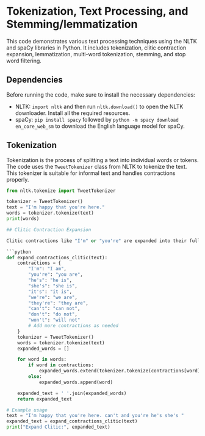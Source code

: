 # Tokenization, Text Processing, and Stemming/lemmatization

This code demonstrates various text processing techniques using the NLTK and spaCy libraries in Python. It includes tokenization, clitic contraction expansion, lemmatization, multi-word tokenization, stemming, and stop word filtering.

## Dependencies

Before running the code, make sure to install the necessary dependencies:

- NLTK: `import nltk` and then run `nltk.download()` to open the NLTK downloader. Install all the required resources.
- spaCy: `pip install spacy` followed by `python -m spacy download en_core_web_sm` to download the English language model for spaCy.

## Tokenization

Tokenization is the process of splitting a text into individual words or tokens. The code uses the `TweetTokenizer` class from NLTK to tokenize the text. This tokenizer is suitable for informal text and handles contractions properly.

```python
from nltk.tokenize import TweetTokenizer

tokenizer = TweetTokenizer()
text = "I'm happy that you're here."
words = tokenizer.tokenize(text)
print(words)

## Clitic Contraction Expansion

Clitic contractions like "I'm" or "you're" are expanded into their full forms, such as "I am" or "you are". The `expand_contractions_clitic` function takes a text as input and returns the expanded text.

```python
def expand_contractions_clitic(text):
    contractions = {
        "I'm": "I am",
        "you're": "you are",
        "he's": "he is",
        "she's": "she is",
        "it's": "it is",
        "we're": "we are",
        "they're": "they are",
        "can't": "can not",
        "don't": "do not",
        "won't": "will not"
        # Add more contractions as needed
    }
    tokenizer = TweetTokenizer()
    words = tokenizer.tokenize(text)
    expanded_words = []

    for word in words:
        if word in contractions:
            expanded_words.extend(tokenizer.tokenize(contractions[word]))
        else:
            expanded_words.append(word)

    expanded_text = ' '.join(expanded_words)
    return expanded_text

# Example usage
text = "I'm happy that you're here. can't and you're he's she's "
expanded_text = expand_contractions_clitic(text)
print("Expand Clitic:", expanded_text)
